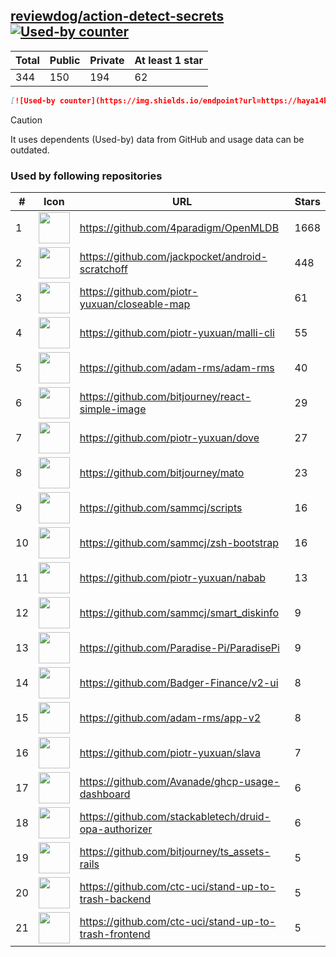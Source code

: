





## [reviewdog/action-detect-secrets](https://github.com/reviewdog/action-detect-secrets) [![Used-by counter](https://img.shields.io/endpoint?url=https://haya14busa.github.io/github-used-by/data/reviewdog/action-detect-secrets/shieldsio.json)](https://github.com/haya14busa/github-used-by/tree/main/repo/reviewdog/action-detect-secrets)

| Total | Public | Private | At least 1 star
| ----- | ------ | ------- | ---------------
| 344 | 150 | 194 | 62 |

```md
[![Used-by counter](https://img.shields.io/endpoint?url=https://haya14busa.github.io/github-used-by/data/reviewdog/action-detect-secrets/shieldsio.json)](https://github.com/haya14busa/github-used-by/tree/main/repo/reviewdog/action-detect-secrets)
```

> [!CAUTION]
> It uses dependents (Used-by) data from GitHub and usage data can be outdated.

### Used by following repositories

| # | Icon | URL | Stars |
| -- | -- | -- | -- | 
|1|<img src="https://github.com/4paradigm.png" width=50 height=50>|https://github.com/4paradigm/OpenMLDB|1668|
|2|<img src="https://github.com/jackpocket.png" width=50 height=50>|https://github.com/jackpocket/android-scratchoff|448|
|3|<img src="https://github.com/piotr-yuxuan.png" width=50 height=50>|https://github.com/piotr-yuxuan/closeable-map|61|
|4|<img src="https://github.com/piotr-yuxuan.png" width=50 height=50>|https://github.com/piotr-yuxuan/malli-cli|55|
|5|<img src="https://github.com/adam-rms.png" width=50 height=50>|https://github.com/adam-rms/adam-rms|40|
|6|<img src="https://github.com/bitjourney.png" width=50 height=50>|https://github.com/bitjourney/react-simple-image|29|
|7|<img src="https://github.com/piotr-yuxuan.png" width=50 height=50>|https://github.com/piotr-yuxuan/dove|27|
|8|<img src="https://github.com/bitjourney.png" width=50 height=50>|https://github.com/bitjourney/mato|23|
|9|<img src="https://github.com/sammcj.png" width=50 height=50>|https://github.com/sammcj/scripts|16|
|10|<img src="https://github.com/sammcj.png" width=50 height=50>|https://github.com/sammcj/zsh-bootstrap|16|
|11|<img src="https://github.com/piotr-yuxuan.png" width=50 height=50>|https://github.com/piotr-yuxuan/nabab|13|
|12|<img src="https://github.com/sammcj.png" width=50 height=50>|https://github.com/sammcj/smart_diskinfo|9|
|13|<img src="https://github.com/Paradise-Pi.png" width=50 height=50>|https://github.com/Paradise-Pi/ParadisePi|9|
|14|<img src="https://github.com/Badger-Finance.png" width=50 height=50>|https://github.com/Badger-Finance/v2-ui|8|
|15|<img src="https://github.com/adam-rms.png" width=50 height=50>|https://github.com/adam-rms/app-v2|8|
|16|<img src="https://github.com/piotr-yuxuan.png" width=50 height=50>|https://github.com/piotr-yuxuan/slava|7|
|17|<img src="https://github.com/Avanade.png" width=50 height=50>|https://github.com/Avanade/ghcp-usage-dashboard|6|
|18|<img src="https://github.com/stackabletech.png" width=50 height=50>|https://github.com/stackabletech/druid-opa-authorizer|6|
|19|<img src="https://github.com/bitjourney.png" width=50 height=50>|https://github.com/bitjourney/ts_assets-rails|5|
|20|<img src="https://github.com/ctc-uci.png" width=50 height=50>|https://github.com/ctc-uci/stand-up-to-trash-backend|5|
|21|<img src="https://github.com/ctc-uci.png" width=50 height=50>|https://github.com/ctc-uci/stand-up-to-trash-frontend|5|
